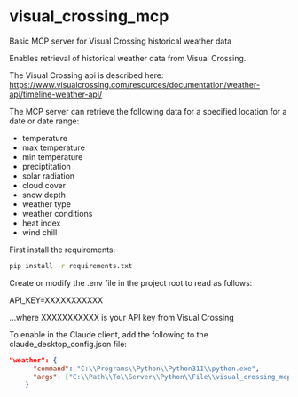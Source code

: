 # visual_crossing_mcp
Basic MCP server for Visual Crossing historical weather data

Enables retrieval of historical weather data from Visual Crossing.

The Visual Crossing api is described here: https://www.visualcrossing.com/resources/documentation/weather-api/timeline-weather-api/

The MCP server can retrieve the following data for a specified location for a date or date range:

- temperature
- max temperature
- min temperature
- preciptitation
- solar radiation
- cloud cover
- snow depth
- weather type
- weather conditions
- heat index
- wind chill

First install the requirements:

```bash
pip install -r requirements.txt
```

Create or modify the .env file in the project root to read as follows:

API_KEY=XXXXXXXXXXX 

...where XXXXXXXXXXX is your API key from Visual Crossing

To enable in the Claude client, add the following to the claude_desktop_config.json file:

```json
"weather": {
      "command": "C:\\Programs\\Python\\Python311\\python.exe",
      "args": ["C:\\Path\\To\\Server\\Python\\File\\visual_crossing_mcp.py"]
    }
```
